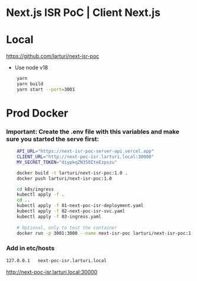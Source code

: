 # Next.js ISR PoC | Client Next.js

# Local

<https://github.com/larturi/next-isr-poc>

- Use node v18

```bash
    yarn
    yarn build
    yarn start --port=3001
```

# Prod Docker

### Important: Create the .env file with this variables and make sure you started the serve first:

```bash
    API_URL="https://next-isr-poc-server-api.vercel.app"
    CLIENT_URL="http://next-poc-isr.larturi.local:30000"
    MY_SECRET_TOKEN="diypkqZN35OIteEzpszu"
```

```bash
    docker build -t larturi/next-isr-poc:1.0 .
    docker push larturi/next-isr-poc:1.0

    cd k8s/ingress
    kubectl apply -f .
    cd ..
    kubectl apply -f 01-next-poc-isr-deployment.yaml
    kubectl apply -f 02-next-poc-isr-svc.yaml
    kubectl apply -f 03-ingress.yaml
    
    # Optional, only to test the container
    docker run -p 3001:3000 --name next-isr-poc larturi/next-isr-poc:1.0
```

### Add in etc/hosts

```bash
127.0.0.1   next-poc-isr.larturi.local
```

<http://next-poc-isr.larturi.local:30000>

